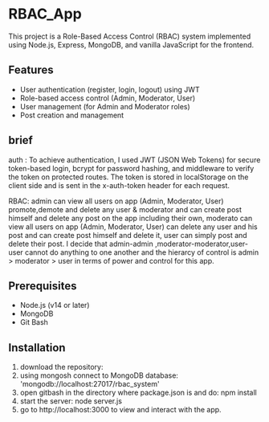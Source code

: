 # RBAC_App
This project is a Role-Based Access Control (RBAC) system implemented using Node.js, Express, MongoDB, and vanilla JavaScript for the frontend.

## Features
- User authentication (register, login, logout) using JWT
- Role-based access control (Admin, Moderator, User)
- User management (for Admin and Moderator roles)
- Post creation and management

## brief
  auth : To achieve authentication, I used JWT (JSON Web Tokens) for secure token-based login, bcrypt for password hashing, and middleware to verify the token on protected routes. The token is stored in 
         localStorage on the client side and is sent in the x-auth-token header for each request.

  RBAC:
       admin can view all users on app (Admin, Moderator, User)  promote,demote and delete any user & moderator and can create post himself and delete any post on the app including their own,
       moderato can view all users on app (Admin, Moderator, User) can delete any user and his post and can create post himself and delete it,
       user can simply post and delete their post.
       I decide that admin-admin ,moderator-moderator,user-user cannot do anything to one another and the hierarcy of control is admin > moderator > user in terms of power and control for this app.

## Prerequisites
- Node.js (v14 or later)
- MongoDB
- Git Bash

## Installation
1. download the repository:
2. using mongosh connect to MongoDB database:  'mongodb://localhost:27017/rbac_system'
3. open gitbash in the directory where package.json is and do: npm install
4. start the server: node server.js
5. go to http://localhost:3000 to view and interact with the app.


